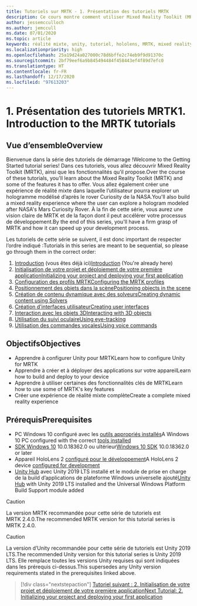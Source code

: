 ```yaml
---
title: Tutoriels sur MRTK - 1. Présentation des tutoriels MRTK
description: Ce cours montre comment utiliser Mixed Reality Toolkit (MRTK) pour créer une application de réalité mixte à partir de rien.
author: jessemcculloch
ms.author: jemccull
ms.date: 07/01/2020
ms.topic: article
keywords: réalité mixte, unity, tutoriel, hololens, MRTK, mixed reality toolkit, solveurs, suivi oculaire, commandes vocales
ms.localizationpriority: high
ms.openlocfilehash: 25a19d24a027000c78d6bffe2c74eb9f9d91370c
ms.sourcegitcommit: 2bf79eef6a9b845494484f458443ef4f89d7efc0
ms.translationtype: HT
ms.contentlocale: fr-FR
ms.lasthandoff: 12/17/2020
ms.locfileid: "97613203"
---
```

# <a name="1-introduction-to-the-mrtk-tutorials"></a><span data-ttu-id="9175a-105">1. Présentation des tutoriels MRTK</span><span class="sxs-lookup"><span data-stu-id="9175a-105">1. Introduction to the MRTK tutorials</span></span>

## <a name="overview"></a><span data-ttu-id="9175a-106">Vue d’ensemble</span><span class="sxs-lookup"><span data-stu-id="9175a-106">Overview</span></span>

<span data-ttu-id="9175a-107">Bienvenue dans la série des tutoriels de démarrage !</span><span class="sxs-lookup"><span data-stu-id="9175a-107">Welcome to the Getting Started tutorial series!</span></span> <span data-ttu-id="9175a-108">Dans ces tutoriels, vous allez découvrir Mixed Reality Toolkit (MRTK), ainsi que les fonctionnalités qu’il propose.</span><span class="sxs-lookup"><span data-stu-id="9175a-108">Over the course of these tutorials, you'll learn about the Mixed Reality Toolkit (MRTK) and some of the features it has to offer.</span></span> <span data-ttu-id="9175a-109">Vous allez également créer une expérience de réalité mixte dans laquelle l’utilisateur pourra explorer un hologramme modélisé d’après le rover Curiosity de la NASA.</span><span class="sxs-lookup"><span data-stu-id="9175a-109">You'll also build a mixed reality experience where the user can explore a hologram modeled after NASA's Mars Curiosity Rover.</span></span> <span data-ttu-id="9175a-110">À la fin de cette série, vous aurez une vision claire de MRTK et de la façon dont il peut accélérer votre processus de développement.</span><span class="sxs-lookup"><span data-stu-id="9175a-110">By the end of this series, you'll have a firm grasp of MRTK and how it can speed up your development process.</span></span>

<span data-ttu-id="9175a-111">Les tutoriels de cette série se suivent, il est donc important de respecter l’ordre indiqué :</span><span class="sxs-lookup"><span data-stu-id="9175a-111">Tutorials in this series are meant to be sequential, so please go through them in the correct order:</span></span>

1. <span data-ttu-id="9175a-112">[Introduction](mr-learning-base-01.md) (vous êtes déjà ici)</span><span class="sxs-lookup"><span data-stu-id="9175a-112">[Introduction](mr-learning-base-01.md) (You're already here)</span></span>
2. [<span data-ttu-id="9175a-113">Initialisation de votre projet et déploiement de votre première application</span><span class="sxs-lookup"><span data-stu-id="9175a-113">Initializing your project and deploying your first application</span></span>](mr-learning-base-02.md)
3. [<span data-ttu-id="9175a-114">Configuration des profils MRTK</span><span class="sxs-lookup"><span data-stu-id="9175a-114">Configuring the MRTK profiles</span></span>](mr-learning-base-03.md)
4. [<span data-ttu-id="9175a-115">Positionnement des objets dans la scène</span><span class="sxs-lookup"><span data-stu-id="9175a-115">Positioning objects in the scene</span></span>](mr-learning-base-04.md)
5. [<span data-ttu-id="9175a-116">Création de contenu dynamique avec des solveurs</span><span class="sxs-lookup"><span data-stu-id="9175a-116">Creating dynamic content using Solvers</span></span>](mr-learning-base-05.md)
6. [<span data-ttu-id="9175a-117">Création d’interfaces utilisateur</span><span class="sxs-lookup"><span data-stu-id="9175a-117">Creating user interfaces</span></span>](mr-learning-base-06.md)
7. [<span data-ttu-id="9175a-118">Interaction avec les objets 3D</span><span class="sxs-lookup"><span data-stu-id="9175a-118">Interacting with 3D objects</span></span>](mr-learning-base-07.md)
8. [<span data-ttu-id="9175a-119">Utilisation du suivi oculaire</span><span class="sxs-lookup"><span data-stu-id="9175a-119">Using eye-tracking</span></span>](mr-learning-base-08.md)
9. [<span data-ttu-id="9175a-120">Utilisation des commandes vocales</span><span class="sxs-lookup"><span data-stu-id="9175a-120">Using voice commands</span></span>](mr-learning-base-09.md)

## <a name="objectives"></a><span data-ttu-id="9175a-121">Objectifs</span><span class="sxs-lookup"><span data-stu-id="9175a-121">Objectives</span></span>

* <span data-ttu-id="9175a-122">Apprendre à configurer Unity pour MRTK</span><span class="sxs-lookup"><span data-stu-id="9175a-122">Learn how to configure Unity for MRTK</span></span>
* <span data-ttu-id="9175a-123">Apprendre à créer et à déployer des applications sur votre appareil</span><span class="sxs-lookup"><span data-stu-id="9175a-123">Learn how to build and deploy to your device</span></span>
* <span data-ttu-id="9175a-124">Apprendre à utiliser certaines des fonctionnalités clés de MRTK</span><span class="sxs-lookup"><span data-stu-id="9175a-124">Learn how to use some of MRTK's key features</span></span>
* <span data-ttu-id="9175a-125">Créer une expérience de réalité mixte complète</span><span class="sxs-lookup"><span data-stu-id="9175a-125">Create a complete mixed reality experience</span></span>

## <a name="prerequisites"></a><span data-ttu-id="9175a-126">Prérequis</span><span class="sxs-lookup"><span data-stu-id="9175a-126">Prerequisites</span></span>

* <span data-ttu-id="9175a-127">PC Windows 10 configuré avec les [outils appropriés installés](../../install-the-tools.md)</span><span class="sxs-lookup"><span data-stu-id="9175a-127">A Windows 10 PC configured with the correct [tools installed](../../install-the-tools.md)</span></span>
* <span data-ttu-id="9175a-128">[SDK Windows 10](https://developer.microsoft.com/windows/downloads/windows-10-sdk/) 10.0.18362.0 ou ultérieur</span><span class="sxs-lookup"><span data-stu-id="9175a-128">[Windows 10 SDK](https://developer.microsoft.com/windows/downloads/windows-10-sdk/) 10.0.18362.0 or later</span></span>
* <span data-ttu-id="9175a-129">Appareil HoloLens 2 [configuré pour le développement](../../platform-capabilities-and-apis/using-visual-studio.md#enabling-developer-mode)</span><span class="sxs-lookup"><span data-stu-id="9175a-129">A HoloLens 2 device [configured for development](../../platform-capabilities-and-apis/using-visual-studio.md#enabling-developer-mode)</span></span>
* <span data-ttu-id="9175a-130"><a href="https://docs.unity3d.com/Manual/GettingStartedInstallingHub.html" target="_blank">Unity Hub</a> avec Unity 2019 LTS installé et le module de prise en charge de la build d’applications de plateforme Windows universelle ajouté</span><span class="sxs-lookup"><span data-stu-id="9175a-130"><a href="https://docs.unity3d.com/Manual/GettingStartedInstallingHub.html" target="_blank">Unity Hub</a> with Unity 2019 LTS installed and the Universal Windows Platform Build Support module added</span></span>

> [!CAUTION]
> <span data-ttu-id="9175a-131">La version MRTK recommandée pour cette série de tutoriels est MRTK 2.4.0.</span><span class="sxs-lookup"><span data-stu-id="9175a-131">The recommended MRTK version for this tutorial series is MRTK 2.4.0.</span></span>

> [!CAUTION]
> <span data-ttu-id="9175a-132">La version d’Unity recommandée pour cette série de tutoriels est Unity 2019 LTS.</span><span class="sxs-lookup"><span data-stu-id="9175a-132">The recommended Unity version for this tutorial series is Unity 2019 LTS.</span></span> <span data-ttu-id="9175a-133">Elle remplace toutes les versions Unity requises qui sont indiquées dans les prérequis ci-dessus.</span><span class="sxs-lookup"><span data-stu-id="9175a-133">This supersedes any Unity version requirements stated in the prerequisites linked above.</span></span>

> [!div class="nextstepaction"]
> [<span data-ttu-id="9175a-134">Tutoriel suivant : 2. Initialisation de votre projet et déploiement de votre première application</span><span class="sxs-lookup"><span data-stu-id="9175a-134">Next Tutorial: 2. Initializing your project and deploying your first application</span></span>](mr-learning-base-02.md)

